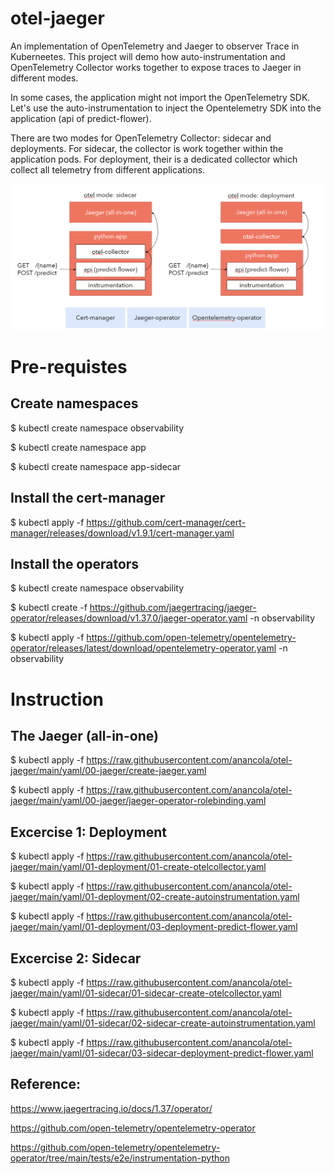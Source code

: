# otel-jaeger
An implementation of OpenTelemetry and Jaeger to observer Trace in Kuberneetes.
This project will demo how auto-instrumentation and OpenTelemetry Collector works together to expose traces to Jaeger in different modes.

In some cases, the application might not import the OpenTelemetry SDK. Let's use the auto-instrumentation to inject the Opentelemetry SDK into the application (api of predict-flower).

There are two modes for OpenTelemetry Collector: sidecar and deployments. For sidecar, the collector is work together within the application pods. For deployment, their is a dedicated collector which collect all telemetry from different applications.


![architecture](/images/architecture.png)

# Pre-requistes
## Create namespaces
$ kubectl create namespace observability

$ kubectl create namespace app

$ kubectl create namespace app-sidecar

## Install the cert-manager
$ kubectl apply -f https://github.com/cert-manager/cert-manager/releases/download/v1.9.1/cert-manager.yaml

## Install the operators
$ kubectl create namespace observability

$ kubectl create -f https://github.com/jaegertracing/jaeger-operator/releases/download/v1.37.0/jaeger-operator.yaml -n observability

$ kubectl apply -f https://github.com/open-telemetry/opentelemetry-operator/releases/latest/download/opentelemetry-operator.yaml -n observability

# Instruction
## The Jaeger (all-in-one)
$ kubectl apply -f https://raw.githubusercontent.com/anancola/otel-jaeger/main/yaml/00-jaeger/create-jaeger.yaml

$ kubectl apply -f https://raw.githubusercontent.com/anancola/otel-jaeger/main/yaml/00-jaeger/jaeger-operator-rolebinding.yaml

## Excercise 1: Deployment
$ kubectl apply -f https://raw.githubusercontent.com/anancola/otel-jaeger/main/yaml/01-deployment/01-create-otelcollector.yaml

$ kubectl apply -f https://raw.githubusercontent.com/anancola/otel-jaeger/main/yaml/01-deployment/02-create-autoinstrumentation.yaml

$ kubectl apply -f https://raw.githubusercontent.com/anancola/otel-jaeger/main/yaml/01-deployment/03-deployment-predict-flower.yaml

## Excercise 2: Sidecar
$ kubectl apply -f https://raw.githubusercontent.com/anancola/otel-jaeger/main/yaml/01-sidecar/01-sidecar-create-otelcollector.yaml

$ kubectl apply -f https://raw.githubusercontent.com/anancola/otel-jaeger/main/yaml/01-sidecar/02-sidecar-create-autoinstrumentation.yaml

$ kubectl apply -f https://raw.githubusercontent.com/anancola/otel-jaeger/main/yaml/01-sidecar/03-sidecar-deployment-predict-flower.yaml



## Reference:

https://www.jaegertracing.io/docs/1.37/operator/ 

https://github.com/open-telemetry/opentelemetry-operator 

https://github.com/open-telemetry/opentelemetry-operator/tree/main/tests/e2e/instrumentation-python
